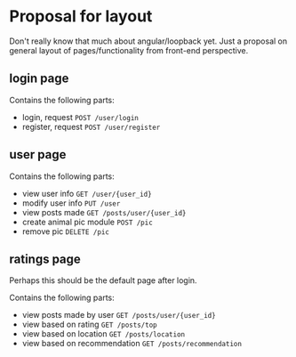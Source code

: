 # Proposal for layout

Don't really know that much about angular/loopback yet. Just a proposal on general layout of pages/functionality from front-end perspective.

## login page

Contains the following parts:
- login, request    `POST /user/login`
- register, request `POST /user/register`

## user page

Contains the following parts:
- view user info `GET /user/{user_id}`
- modify user info `PUT /user`
- view posts made `GET /posts/user/{user_id}`
- create animal pic module `POST /pic`
- remove pic `DELETE /pic`

## ratings page

Perhaps this should be the default page after login.

Contains the following parts:
- view posts made by user `GET /posts/user/{user_id}`
- view based on rating `GET /posts/top`
- view based on location `GET /posts/location`
- view based on recommendation `GET /posts/recommendation`